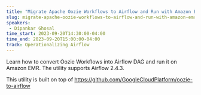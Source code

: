 ```yaml
---
title: "Migrate Apache Oozie Workflows to Airflow and Run with Amazon EMR"
slug: migrate-apache-oozie-workflows-to-airflow-and-run-with-amazon-emr
speakers:
 - Dipankar Ghosal
time_start: 2023-09-20T14:30:00-04:00
time_end: 2023-09-20T15:00:00-04:00
track: Operationalizing Airflow
---
```


Learn how to convert Oozie Workflows into Airflow DAG and run it on Amazon EMR. The utility supports Airflow 2.4.3. 
 
 This utility is built on top of https://github.com/GoogleCloudPlatform/oozie-to-airflow